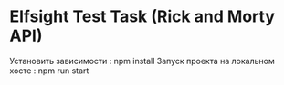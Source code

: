 # Elfsight Test Task (Rick and Morty API)
Установить зависимости : npm install
Запуск проекта на локальном хосте : npm run start